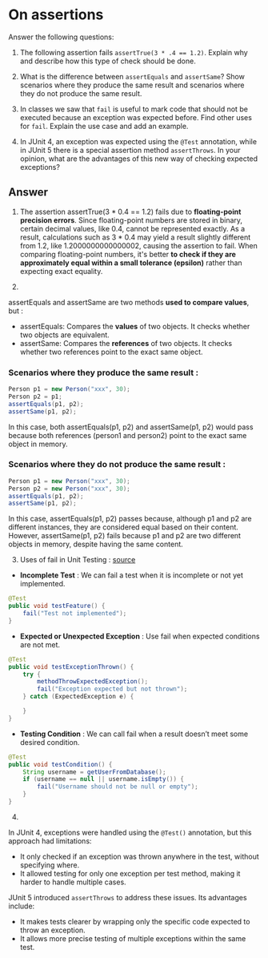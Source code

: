# On assertions

Answer the following questions:

1. The following assertion fails `assertTrue(3 * .4 == 1.2)`. Explain why and describe how this type of check should be done.

2. What is the difference between `assertEquals` and `assertSame`? Show scenarios where they produce the same result and scenarios where they do not produce the same result.

3. In classes we saw that `fail` is useful to mark code that should not be executed because an exception was expected before. Find other uses for `fail`. Explain the use case and add an example.

4. In JUnit 4, an exception was expected using the `@Test` annotation, while in JUnit 5 there is a special assertion method `assertThrows`. In your opinion, what are the advantages of this new way of checking expected exceptions?

## Answer

1. The assertion assertTrue(3 * 0.4 == 1.2) fails due to **floating-point precision errors**. Since floating-point numbers are stored in binary, certain decimal values, like 0.4, cannot be represented exactly. As a result, calculations such as 3 * 0.4 may yield a result slightly different from 1.2, like 1.2000000000000002, causing the assertion to fail.
When comparing floating-point numbers, it's better **to check if they are approximately equal within a small tolerance (epsilon)** rather than expecting exact equality.

2.
assertEquals and assertSame are two methods **used to compare values**, but :
- assertEquals: Compares the **values** of two objects. It checks whether two objects are equivalent.
- assertSame: Compares the **references** of two objects. It checks whether two references point to the exact same object.
  
### Scenarios where **they produce the same result** :

``` java
Person p1 = new Person("xxx", 30);
Person p2 = p1; 
assertEquals(p1, p2);
assertSame(p1, p2);
```
In this case, both assertEquals(p1, p2) and assertSame(p1, p2) would pass because both references (person1 and person2) point to the exact same object in memory.

### Scenarios where **they do not produce the same result** :

``` java
Person p1 = new Person("xxx", 30);
Person p2 = new Person("xxx", 30);
assertEquals(p1, p2);
assertSame(p1, p2);
```
In this case, assertEquals(p1, p2) passes because, although p1 and p2 are different instances, they are considered equal based on their content.
However, assertSame(p1, p2) fails because p1 and p2 are two different objects in memory, despite having the same content.

3. Uses of fail in Unit Testing : [source](https://www.baeldung.com/junit-fail)

- **Incomplete Test** : We can fail a test when it is incomplete or not yet implemented.
``` java
@Test
public void testFeature() {
    fail("Test not implemented");
}
```

- **Expected or Unexpected Exception** : Use fail when expected conditions are not met.
``` java
@Test
public void testExceptionThrown() {
    try {
        methodThrowExpectedException();  
        fail("Exception expected but not thrown"); 
    } catch (ExpectedException e) {

    }
}
```

- **Testing Condition** : We can call fail when a result doesn’t meet some desired condition.
``` java
@Test
public void testCondition() {
    String username = getUserFromDatabase();
    if (username == null || username.isEmpty()) {
        fail("Username should not be null or empty");
    }
}

```
4.
In JUnit 4, exceptions were handled using the `@Test()` annotation, but this approach had limitations:
- It only checked if an exception was thrown anywhere in the test, without specifying where.
- It allowed testing for only one exception per test method, making it harder to handle multiple cases.

JUnit 5 introduced `assertThrows` to address these issues.
Its advantages include:
- It makes tests clearer by wrapping only the specific code expected to throw an exception.
- It allows more precise testing of multiple exceptions within the same test.
  
